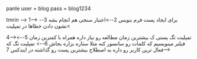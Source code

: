 panle 
user = blog
pass =  blog1234

<!-- parcice -->
tmrin --> 
1--> برای ایجاد پست فرم بنویس 
2-->اعتبار سنجی هم انجام بشه 
3-->نشون دادن خطاها در تمپلیت

4-->تمپلیت تگ پستی ک بیشترین زمان مطالعه رو نیاز داره همراه با کمترین زمان 
5--> فیلتر مینویسیم که کلمات رو سانسور کنه مثلا ستاره بزاره بجاش 
6--> تمپلیت تگ که فعال ترین کاربر رو داره به اصطلاح بیشترین پست رو گذاشته در ایندکس
7-->

<!-- ================================ -->
